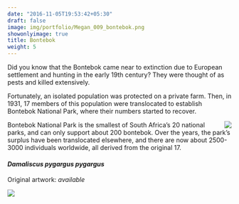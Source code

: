 ```yaml
---
date: "2016-11-05T19:53:42+05:30"
draft: false
image: img/portfolio/Megan_009_bontebok.png
showonlyimage: true
title: Bontebok
weight: 5
---
```


Did you know that the Bontebok came near to extinction due to European settlement and hunting in the early 19th century? They were thought of as pests and killed extensively. 
<!--more-->

Fortunately, an isolated population was protected on a private farm. Then, in 1931, 17 members of this population were translocated to establish Bontebok National Park, where their numbers started to recover. 

<img style="float: right;" src="/img/sanoarks.jpeg">

Bontebok National Park is the smallest of South Africa’s 20 national parks, and can only support about 200 bontebok. Over the years, the park’s surplus have been translocated elsewhere, and there are now about 2500-3000 individuals worldwide, all derived from the original 17. 

#### *Damaliscus pygargus pygargus*
Original artwork: *available*

![][1]

[1]: /img/portfolio/Megan_009_bontebok.png